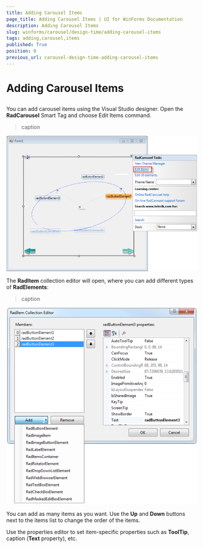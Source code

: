 ```yaml
---
title: Adding Carousel Items
page_title: Adding Carousel Items | UI for WinForms Documentation
description: Adding Carousel Items
slug: winforms/carousel/design-time/adding-carousel-items
tags: adding,carousel,items
published: True
position: 0
previous_url: carousel-design-time-adding-carousel-items
---
```


# Adding Carousel Items



## 

You can add carousel items using the Visual Studio designer. Open the __RadCarousel__ Smart Tag and choose Edit Items command.


>caption 

![carousel-design-time-adding-carousel-items 002](images/carousel-design-time-adding-carousel-items002.png)



The __RadItem__ collection editor will open, where you can add different types of __RadElements__: 


>caption 

![carousel-design-time-adding-carousel-items 001](images/carousel-design-time-adding-carousel-items001.png)

You can add as many items as you want. Use the __Up__ and __Down__ buttons next to the items list to change the order of the items. 

Use the properties editor to set item-specific properties such as __ToolTip__, caption (__Text__ property), etc.


